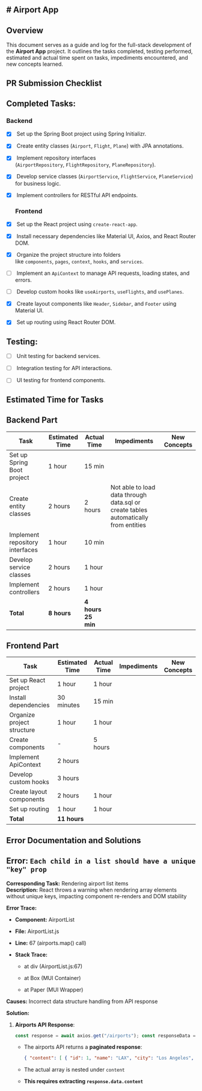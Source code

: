 ## # Airport App

## Overview

This document serves as a guide and log for the full-stack development of the **Airport App** project. It outlines the tasks completed, testing performed, estimated and actual time spent on tasks, impediments encountered, and new concepts learned.

## PR Submission Checklist

## **Completed Tasks**:

### Backend

- [x]  Set up the Spring Boot project using Spring Initializr.

- [x]  Create entity classes (`Airport`, `Flight`, `Plane`) with JPA annotations.

- [x]  Implement repository interfaces (`AirportRepository`, `FlightRepository`, `PlaneRepository`).

- [x]  Develop service classes (`AirportService`, `FlightService`, `PlaneService`) for business logic.

- [x]  Implement controllers for RESTful API endpoints.
  
  ### Frontend

- [x]  Set up the React project using `create-react-app`.

- [x]  Install necessary dependencies like Material UI, Axios, and React Router DOM.

- [x]  Organize the project structure into folders like `components`, `pages`, `context`, `hooks`, and `services`.

- [ ]  Implement an `ApiContext` to manage API requests, loading states, and errors.

- [ ]  Develop custom hooks like `useAirports`, `useFlights`, and `usePlanes`.

- [x]  Create layout components like `Header`, `Sidebar`, and `Footer` using Material UI.

- [x]  Set up routing using React Router DOM.

## **Testing**:

- [ ]  Unit testing for backend services.

- [ ]  Integration testing for API interactions.

- [ ]  UI testing for frontend components.

## Estimated Time for Tasks

## Backend Part

| Task                            | Estimated Time | Actual Time        | Impediments                                                                         | New Concepts |
| ------------------------------- | -------------- | ------------------ | ----------------------------------------------------------------------------------- | ------------ |
| Set up Spring Boot project      | 1 hour         | 15 min             |                                                                                     |              |
| Create entity classes           | 2 hours        | 2 hours            | Not able to load data through data.sql or create tables automatically from entities |              |
| Implement repository interfaces | 1 hour         | 10 min             |                                                                                     |              |
| Develop service classes         | 2 hours        | 1 hour             |                                                                                     |              |
| Implement controllers           | 2 hours        | 1 hour             |                                                                                     |              |
| **Total**                       | **8 hours**    | **4 hours 25 min** |                                                                                     |              |

## Frontend Part

| Task                       | Estimated Time | Actual Time | Impediments | New Concepts |
| -------------------------- | -------------- | ----------- | ----------- | ------------ |
| Set up React project       | 1 hour         | 1 hour      |             |              |
| Install dependencies       | 30 minutes     | 15 min      |             |              |
| Organize project structure | 1 hour         | 1 hour      |             |              |
| Create components          | -              | 5 hours     |             |              |
| Implement ApiContext       | 2 hours        |             |             |              |
| Develop custom hooks       | 3 hours        |             |             |              |
| Create layout components   | 2 hours        | 1 hour      |             |              |
| Set up routing             | 1 hour         | 1 hour      |             |              |
| **Total**                  | **11 hours**   |             |             |              |

## Error Documentation and Solutions

## Error: `Each child in a list should have a unique "key" prop`

**Corresponding Task:** Rendering airport list items  
**Description:** React throws a warning when rendering array elements without unique keys, impacting component re-renders and DOM stability

**Error Trace:**

- **Component:** AirportList

- **File:** AirportList.js

- **Line:** 67 (airports.map() call)

- **Stack Trace:**
  
  - at div (AirportList.js:67)
  
  - at Box (MUI Container)
  
  - at Paper (MUI Wrapper)

**Causes:** Incorrect data structure handling from API response

**Solution:**

1. **Airports API Response**:
   
   ```js
   const response = await axios.get("/airports"); const responseData = response.data.content || response.data; // Checks for nested data
   ```
   
   - The airports API returns a **paginated response**:
     
     ```json
     { "content": [ { "id": 1, "name": "LAX", "city": "Los Angeles", ... }, { "id": 2, "name": "JFK", "city": "New York", ... } ], "pageable": { ... }, "totalElements": 10, "last": true }
     ```
   
   - The actual array is nested under `content`
   
   - **This requires extracting `response.data.content`**
